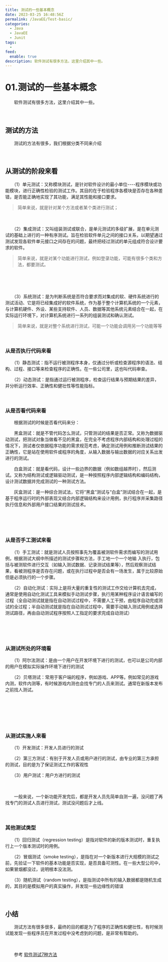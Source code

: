 ```yaml
---
title: 测试的一些基本概念
date: 2023-03-25 16:48:56Z
permalink: /JavaEE/Test-basic/
categories:
  - Java
  - JavaEE
  - Junit
tags:
  - 
feed:
  enable: true
description: 软件测试有很多方法，这里介绍其中一些。
---
```

# 01.测试的一些基本概念

　　软件测试有很多方法，这里介绍其中一些。
<!-- more -->
　　‍

## 测试的方法

　　测试的方法有很多，我们根据分类不同来介绍

　　‍

## 从测试的阶段来看

　　（1）单元测试：又称模块测试，是针对软件设计的最小单位----程序模块或功能模块，进行正确性检验的测试工作。其目的在于检验程序各模块是否存在各种差错，是否能正确地实现了其功能，满足其性能和接口要求。

> 简单来说，就是针对某个方法或者某个类进行测试；

　　‍

　　（2）集成测试：又叫组装测试或联合，是单元测试的多级扩展，是在单元测试的基础上进行的一种有序测试。旨在检验软件单元之间的接口关系，以期望通过测试发现各软件单元接口之间存在的问题，最终把经过测试的单元组成符合设计要求的软件。

> 简单来说，就是对某个功能进行测试，例如登录功能，可能有很多个类和方法，都要测试。

　　‍

　　‍

　　（3）系统测试：是为判断系统是否符合要求而对集成的软、硬件系统进行的测试活动、它是将已经集成好的软件系统，作为基于整个计算机系统的一个元素，与计算机硬件、外设、某些支持软件、人员、数据等其他系统元素结合在一起，在实际运行环境下，对计算机系统进行一系列的组装测试和确认测试。

> 简单来说，就是对整个系统进行测试，可能一个功能会调用另一个功能等等

　　‍

### 从是否执行代码来看

　　（1）静态测试：指不运行被测程序本身，仅通过分析或检查源程序的语法、结构、过程、接口等来检查程序的正确性。在一些公司里，这也叫代码审查。

　　（2）动态测试：是指通过运行被测程序，检查运行结果与预期结果的差异，并分析运行效率、正确性和健壮性等性能指标。

　　‍

### 从是否看代码来看

　　根据测试的时候是否看代码来分：

　　黑盒测试：就是不管代码怎么测试，只管测试的结果是否正常。又称为数据驱动测试，把测试对象当做看不见的黑盒，在完全不考虑程序内部结构和处理过程的情况下，测试者仅依据程序功能的需求规范考虑，确定测试用例和推断测试结果的正确性，它是站在使用软件或程序的角度，从输入数据与输出数据的对应关系出发进行的测试。

　　白盒测试：就是看代码，设计一些边界的数据（例如数组越界时），然后测试。又称为结构测试或逻辑驱动测试，是一种按照程序内部逻辑结构和编码结构，设计测试数据并完成测试的一种测试方法。

　　灰盒测试：是一种综合测试法，它将“黑盒”测试与“白盒”测试结合在一起，是基于程序运行时的外部表现又结合内部逻辑结构来设计用例，执行程序并采集路径执行信息和外部用户接口结果的测试技术。

　　‍

　　‍

### 从是否手工测试来看

　　（1）手工测试：就是测试人员按照事先为覆盖被测软件需求而编写的测试用例，根据测试大纲中所描述的测试步骤和方法，手工地一个一个地输 入执行，包括与被测软件进行交互（如输入测试数据、记录测试结果等），然后观察测试结果，看被测程序是否存在问题，或在执行过程中是否会有一场发生，属于比较原始但是必须执行的一个步骤。

　　（2）自动化测试：实际上是将大量的重复性的测试工作交给计算机去完成，通常是使用自动化测试工具来模拟手动测试步骤，执行用某种程序设计语言编写的过程（全自动测试就是指在自动测试过程中，不需要人工干预，由程序自动完成测试的全过程；半自动测试就是指在自动测试过程中，需要手动输入测试用例或选择测试路径，再由自动测试程序按照人工指定的要求完成自动测试）

　　‍

　　‍

### 从测试所处的环境看

　　（1）阿尔法测试：是由一个用户在开发环境下进行的测试，也可以是公司内部的用户在模拟实际操作环境下进行的测试

　　（2）贝塔测试：常用于客户端的程序，例如游戏、APP等。例如常见的游戏内测，软件内测等，有时候游戏内测也会找专门的人员来测试。通常在新版本发布之前找人测试。

　　‍

　　‍

　　‍

### 从测试实施人来看

　　（1）开发测试：开发人员进行的测试

　　（2）第三方测试：有别于开发人员或用户进行的测试，由专业的第三方承担的测试，目的是为了保证测试工作的客观性

　　（3）用户测试：用户方进行的测试

　　‍

　　一般来说，一个新功能开发完后，都是开发人员先简单自测一遍，没问题了再找专门的测试人员进行测试，测试没问题后才上线。

　　‍

### 其他测试类型

　　（1）回归测试（regression testing）是指对软件的新的版本测试时，重复执行上一个版本测试时的用例。

　　（2）冒烟测试（smoke testing），是指在对一个新版本进行大规模的测试之前，先验证一下软件的基本功能是否实现，是否具备可测性。在一些大型公司中，如果冒烟都没过，说明根本没法测。

　　（3）随机测试（random testing），是指测试中所有的输入数据都是随机生成的，其目的是模拟用户的真实操作，并发现一些边缘性的错误

　　‍

## 小结

　　测试方法有很多很多，最终的目的都是为了程序的正确性和健壮性，有时候测试能发现一些程序员在开发过程中没考虑到的问题，是非常有帮助的。

　　‍

　　参考  [软件测试7种方法](https://baijiahao.baidu.com/s?id=1717297998641695435&wfr=spider&for=pc)

　　‍
